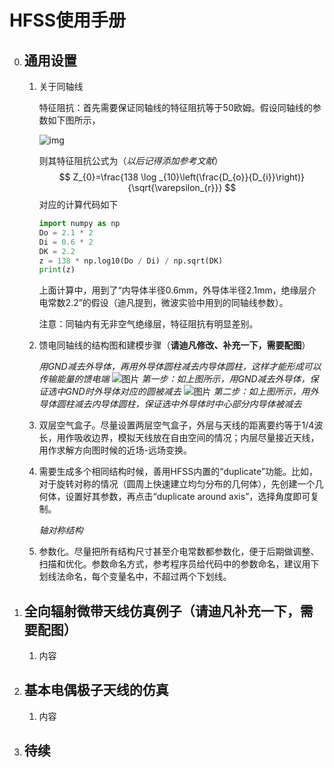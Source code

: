 # HFSS使用手册

0. ## 通用设置

   1. 关于同轴线

      特征阻抗：首先需要保证同轴线的特征阻抗等于50欧姆。假设同轴线的参数如下图所示，

      ![img](https://www.pasternack.com/Images/reference-tools/images/coax2_pic.png)

      则其特征阻抗公式为（*以后记得添加参考文献*）
      $$
      Z_{0}=\frac{138 \log _{10}\left(\frac{D_{o}}{D_{i}}\right)}{\sqrt{\varepsilon_{r}}}
      $$
      对应的计算代码如下

      ```python
      import numpy as np
      Do = 2.1 * 2
      Di = 0.6 * 2
      DK = 2.2
      z = 138 * np.log10(Do / Di) / np.sqrt(DK)
      print(z)
      ```

      上面计算中，用到了“内导体半径0.6mm，外导体半径2.1mm，绝缘层介电常数2.2”的假设（迪凡提到，微波实验中用到的同轴线参数）。

      注意：同轴内有无非空气绝缘层，特征阻抗有明显差别。

   2. 馈电同轴线的结构图和建模步骤（**请迪凡修改、补充一下，需要配图**）

      *用GND减去外导体，再用外导体圆柱减去内导体圆柱，这样才能形成可以传输能量的馈电端*
      ![图片](https://user-images.githubusercontent.com/58317898/120826221-c66c1f00-c58c-11eb-8ee1-02541b550562.png)
      *第一步：如上图所示，用GND减去外导体，保证选中GND时外导体对应的圆被减去*
      ![图片](https://user-images.githubusercontent.com/58317898/120826788-6164f900-c58d-11eb-82a5-5ed0c9f4f16f.png)
      *第二步：如上图所示，用外导体圆柱减去内导体圆柱，保证选中外导体时中心部分内导体被减去*

   3. 双层空气盒子。尽量设置两层空气盒子，外层与天线的距离要约等于1/4波长，用作吸收边界，模拟天线放在自由空间的情况；内层尽量接近天线，用作求解方向图时候的近场-远场变换。

   4. 需要生成多个相同结构时候，善用HFSS内置的“duplicate”功能。比如，对于旋转对称的情况（圆周上快速建立均匀分布的几何体），先创建一个几何体，设置好其参数，再点击“duplicate around axis”，选择角度即可复制。

      *轴对称结构*

   5. 参数化。尽量把所有结构尺寸甚至介电常数都参数化，便于后期做调整、扫描和优化。参数命名方式，参考程序员给代码中的参数命名，建议用下划线法命名，每个变量名中，不超过两个下划线。

      

      

1. ## 全向辐射微带天线仿真例子（**请迪凡补充一下，需要配图**）

   1. 内容

2. ## 基本电偶极子天线的仿真

   1. 内容

3. ## 待续

## 

### 


### 
